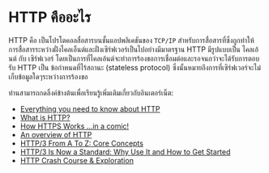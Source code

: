 # HTTP คืออะไร

HTTP คือ เป็นโปรโตคอลสื่อสารบนชั้นแอปพลิเคชันของ `TCP/IP` สำหรับการสื่อสารที่ซึ่งถูกทำให้การสื่อสารระหว่างฝั่งไคลเอ็นต์และฝั่งเซิร์ฟเวอร์เป็นไปอย่างมีมาตรฐาน HTTP มีรูปแบบเป็น ไคลเอ้นต์ กับ เซิร์ฟเวอร์ โดยเป็นการที่ไคลเอ้นต์จะทำการร้องขอการเชื่อมต่อและรอจนกว่าจะได้รับการตอบรับ HTTP เป็น ข้อกำหนดที่ไร้สถานะ (stateless protocol) ซึ่งนั้นหมายถึงการที่เซิร์ฟเวอร์จะไม่เก็บข้อมูลใดๆระหว่างการร้องขอ

ท่านสามารถกดลิ้งค์ข้างต้นเพื่อเรียนรู้เพิ่มเติมเกี่ยวกับอินเตอร์เน็ต:

- [Everything you need to know about HTTP](https://cs.fyi/guide/http-in-depth)
- [What is HTTP?](https://www.cloudflare.com/en-gb/learning/ddos/glossary/hypertext-transfer-protocol-http/)
- [How HTTPS Works ...in a comic!](https://howhttps.works)
- [An overview of HTTP](https://developer.mozilla.org/en-US/docs/Web/HTTP/Overview)
- [HTTP/3 From A To Z: Core Concepts](https://www.smashingmagazine.com/2021/08/http3-core-concepts-part1/)
- [HTTP/3 Is Now a Standard: Why Use It and How to Get Started](https://thenewstack.io/http-3-is-now-a-standard-why-use-it-and-how-to-get-started/)
- [HTTP Crash Course & Exploration](https://www.youtube.com/watch?v=iYM2zFP3Zn0)
